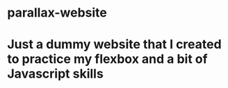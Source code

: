 # parallax-website
# Just a dummy website that I created to practice my flexbox and a bit of Javascript skills
